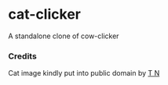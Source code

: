 # cat-clicker
A standalone clone of cow-clicker

### Credits

Cat image kindly put into public domain by [T N](https://www.flickr.com/photos/130209346@N04/)
